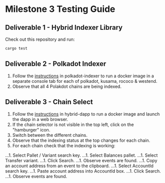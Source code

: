 # Milestone 3 Testing Guide

## Deliverable 1 - Hybrid Indexer Library

Check out this repository and run:

 ```sh
cargo test
```

## Deliverable 2 - Polkadot Indexer

1. Follow the [instructions](https://github.com/hybrid-explorer/polkadot-indexer#docker) in polkadot-indexer to run a docker image in a separate console tab for each of polkadot, kusama, rococo & westend.
1. Observe that all 4 Polakdot chains are being indexed.

## Deliverable 3 - Chain Select

1. Follow the [instructions](https://github.com/hybrid-explorer/polkadot-indexer#docker) in hybrid-dapp to run a docker image and launch the dapp in a web browser.
1. If the chain selector is not visible in the top left, click on the "hamburger" icon.
1. Switch between the different chains.
1. Observe that the indexing status at the top changes for each chain.
1. For each chain check that the indexing is working:

...1. Select Pallet / Variant search key.
...1. Select Balances pallet.
...1. Select Transfer variant.
...1. Click Search.
...1. Observe events are found.
...1. Copy an account address from an event to the clipboard.
...1. Select AccountId search key.
...1. Paste account address into AccountId box.
...1. Click Search.
...1. Observe events are found.
